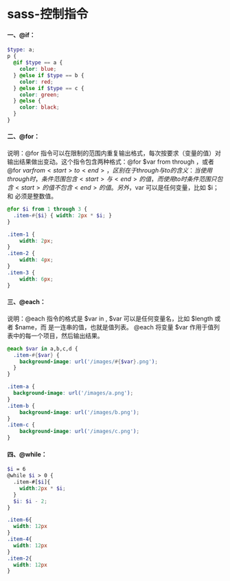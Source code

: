 # sass-控制指令

#### 一、@if：

```scss
$type: a;
p {
  @if $type == a {
    color: blue;
  } @else if $type == b {
    color: red;
  } @else if $type == c {
    color: green;
  } @else {
    color: black;
  }
}
```

#### 二、@for：
说明：@for 指令可以在限制的范围内重复输出格式，每次按要求（变量的值）对输出结果做出变动。这个指令包含两种格式：@for $var from <start> through <end>，或者 @for $var from <start> to <end>，区别在于 through 与 to 的含义：当使用 through 时，条件范围包含 <start> 与 <end> 的值，而使用 to 时条件范围只包含 <start> 的值不包含 <end> 的值。另外，$var 可以是任何变量，比如 $i；<start> 和 <end> 必须是整数值。

```scss
@for $i from 1 through 3 {
  .item-#{$i} { width: 2px * $i; }
}
```

```css
.item-1 { 
    width: 2px; 
}
.item-2 {
    width: 4px;
}
.item-3 {
    width: 6px;
}
```

#### 三、@each：
说明：@each 指令的格式是 $var in <list>, $var 可以是任何变量名，比如 $length 或者 $name，而 <list> 是一连串的值，也就是值列表。 @each 将变量 $var 作用于值列表中的每一个项目，然后输出结果。

```scss
@each $var in a,b,c,d {
  .item-#{$var} {
    background-image: url('/images/#{$var}.png');
  }
} 
```

```css
.item-a {
  background-image: url('/images/a.png');
}
.item-b {
    background-image: url('/images/b.png');
}
.item-c {
    background-image: url('/images/c.png');
}
```

#### 四、@while：

```scss
$i = 6
@while $i > 0 {
  .item-#[$i]{
    width:2px * $i;
  }
  $i: $i - 2;
}
```

```scss
.item-6{
  width: 12px
}
.item-4{
  width: 12px
}
.item-2{
  width: 12px
}
```
